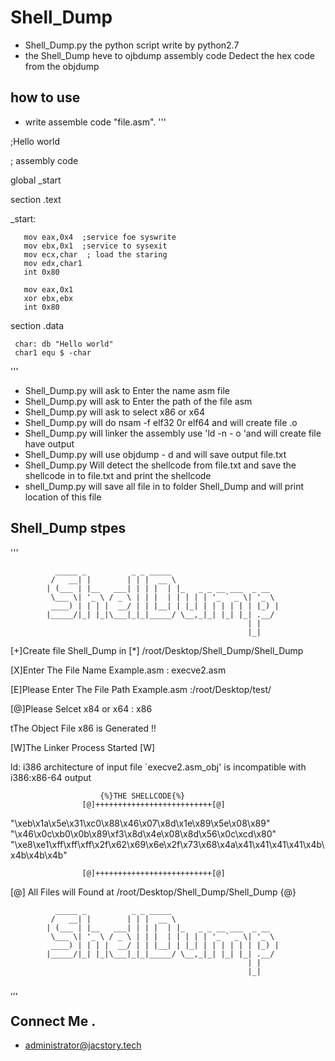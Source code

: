 # Shell_Dump
* Shell_Dump.py the python script write by python2.7
* the Shell_Dump heve to ojbdump assembly code Dedect the hex code from the objdump 
## how to use

* write assemble code "file.asm".
'''

;Hello world 

; assembly code

global _start

section .text

_start:

       mov eax,0x4  ;service foe syswrite
       mov ebx,0x1  ;service to sysexit
       mov ecx,char  ; load the staring 
       mov edx,char1
       int 0x80

       mov eax,0x1
       xor ebx,ebx
       int 0x80


section .data

     char: db "Hello world"
     char1 equ $ -char
'''
* Shell_Dump.py  will ask to Enter the name asm file 
* Shell_Dump.py  will ask to Enter the path of the file asm
* Shell_Dump.py  will ask to select x86 or x64 
* Shell_Dump.py  will do nsam -f elf32 0r elf64 and will create file .o
* Shell_Dump.py  will linker the assembly use 'ld -n - o 'and will create file have output
* Shell_Dump.py  will use objdump - d and will save output file.txt
* Shell_Dump.py  Will detect the shellcode from file.txt and save the shellcode in to file.txt and print the shellcode
* shell_Dump.py  will save all file in to folder Shell_Dump and will print location of this file 

##  Shell_Dump stpes

'''

              _____ _          _ _ _____                        
             /   __| |        | | |  __ \                       
            | (___ | |__   ___| | | |  | |_   _ _ __ ___  _ __  
             \___ \| '_ \ / _ \ | | |  | | | | | '_ ` _ \| '_ \ 
             ____) | | | |  __/ | | |__| | |_| | | | | | | |_) |
            |_____/|_| |_|\___|_|_|_____/ \__,_|_| |_| |_| .__/ 
                                                         | |    
                                                         |_|   
                      

[+]Create file Shell_Dump in [*] /root/Desktop/Shell_Dump/Shell_Dump


[X]Enter The File Name Example.asm : execve2.asm

[E]Please Enter The File Path Example.asm :/root/Desktop/test/

[@]Please Selcet x84 or x64 : x86


tThe Object File x86 is Generated  !! 

[W]The Linker Process Started [W]
 
ld: i386 architecture of input file `execve2.asm_obj' is incompatible with i386:x86-64 output

						{%}THE SHELLCODE{%}
					[@]++++++++++++++++++++++++++[@]


"\xeb\x1a\x5e\x31\xc0\x88\x46\x07\x8d\x1e\x89\x5e\x08\x89"
"\x46\x0c\xb0\x0b\x89\xf3\x8d\x4e\x08\x8d\x56\x0c\xcd\x80"
"\xe8\xe1\xff\xff\xff\x2f\x62\x69\x6e\x2f\x73\x68\x4a\x41\x41\x41\x41\x4b\x4b\x4b\x4b"

					[@]++++++++++++++++++++++++++[@]


[@] All Files will Found at  /root/Desktop/Shell_Dump/Shell_Dump {@}
   
              _____ _          _ _ _____                        
             /   __| |        | | |  __ \                       
            | (___ | |__   ___| | | |  | |_   _ _ __ ___  _ __  
             \___ \| '_ \ / _ \ | | |  | | | | | '_ ` _ \| '_ \ 
             ____) | | | |  __/ | | |__| | |_| | | | | | | |_) |
            |_____/|_| |_|\___|_|_|_____/ \__,_|_| |_| |_| .__/ 
                                                         | |    
                                                         |_| 
,,,							 
   
## Connect Me . 
* administrator@jacstory.tech

   
